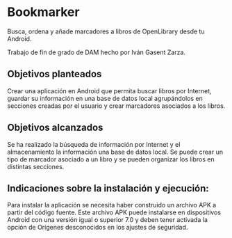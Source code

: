# Bookmarker
Busca, ordena y añade marcadores a libros de OpenLibrary desde tu Android.

Trabajo de fin de grado de DAM hecho por Iván Gasent Zarza. 

## Objetivos planteados
Crear una aplicación en Android que permita buscar libros por Internet, guardar su información
en una base de datos local agrupándolos en secciones creadas por el usuario y crear marcadores 
asociados a los libros. 

## Objetivos alcanzados
Se ha realizado la búsqueda de información por Internet y el almacenamiento la información
una base de datos local. Se puede crear un tipo de marcador asociado a un libro y se pueden organizar 
los libros en distintas secciones.

## Indicaciones sobre la instalación y ejecución: 
Para instalar la aplicación se necesita haber construido un archivo APK a partir del código
fuente. Este archivo APK puede instalarse en dispositivos Android con una versión igual o superior 
7.0 y deben tener activada la opción de Orígenes desconocidos en los ajustes de seguridad.
